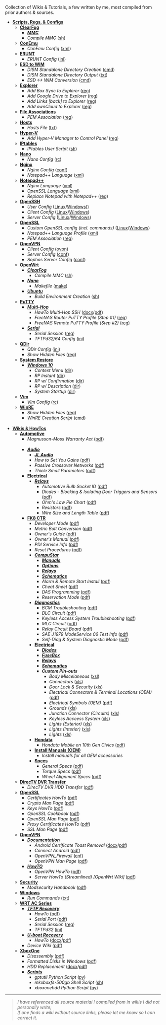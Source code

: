 Collection of Wikis & Tutorials, a few written by me, most compiled from prior authors & sources.

* [**Scripts, Regs, & Configs**](../../../Wikis/tree/master/Scripts%2BConfigs)
  * [**ClearFog**](../../../Wikis/tree/master/ClearFog)
    * [**_MMC_**](../../../Wikis/tree/master/ClearFog/MMC)
    * _Compile MMC_ ([sh](../../../Wikis/blob/master/ClearFog/compile_mmc.sh))<br>
  * [**ConEmu**](../../../Wikis/tree/master/Scripts%2BConfigs/ConEmu)
    * _ConEmu Config_ ([xml](../../../Wikis/blob/master/Scripts%2BConfigs/ConEmu/ConEmu.xml))<br>
  * [**ERUNT**](../../../Wikis/tree/master/Scripts%2BConfigs/ERUNT)
    * _ERUNT Config_ ([ini](../../../Wikis/blob/master/Scripts%2BConfigs/ERUNT/ERUNT.ini))<br>
  * [**ESD to WIM**](../../../Wikis/tree/master/Scripts%2BConfigs/ESD%20to%20WIM)
    * _DISM Standalone Directory Creation_ ([cmd](../../../Wikis/tree/master/Scripts%2BConfigs/ESD%20to%20WIM/DISM-Creation.cmd))
    * _DISM Standalone Directory Output_ ([txt](../../../Wikis/tree/master/Scripts%2BConfigs/ESD%20to%20WIM/DISM%20Directory%20Output.txt))
    * _ESD <-> WIM Conversion_ ([cmd](../../../Wikis/tree/master/Scripts%2BConfigs/ESD%20to%20WIM/ESD-2-WIM.cmd))<br>
  * [**Explorer**](../../../Wikis/tree/master/Scripts%2BConfigs/Explorer)
    * _Add Box Sync to Explorer_ ([reg](../../../Wikis/tree/master/Scripts%2BConfigs/Explorer/Add-Box-to-Nav-Bar.reg))
    * _Add Google Drive to Explorer_ ([reg](../../../Wikis/tree/master/Scripts%2BConfigs/Explorer/Add-Google-Drive-to-Explorer.reg))
    * _Add Links [back] to Explorer_ ([reg](../../../Wikis/tree/master/Scripts%2BConfigs/Explorer/Add-Links-%5Bback%5D-to-Nav-Bar.reg))
    * _Add ownCloud to Explorer_ ([reg](../../../Wikis/tree/master/Scripts%2BConfigs/Explorer/Add-OwnCloud-to-Explorer.reg))<br>
  * [**File Associations**](../../../Wikis/tree/master/Scripts%2BConfigs/File%20Associations)
    * _PEM Association_ ([reg](../../../Wikis/tree/master/Scripts%2BConfigs/File%20Associations/PEM%20Association.reg))<br>
  * [**Hosts**](../../../Wikis/tree/master/Scripts%2BConfigs/Hosts)
    * _Hosts File_ ([txt](../../../Wikis/blob/master/Scripts%2BConfigs/Hosts/hosts))<br>
  * [**Hyper-V**](../../../Wikis/tree/master/Scripts%2BConfigs/Hyper-V)
    * _Add Hyper-V Manager to Control Panel_ ([reg](../../../Wikis/tree/master/Scripts%2BConfigs/Hyper-V/Add_Hyper-V_Manager_to_Control%20Panel.reg))<br>
  * [**IPtables**](../../../Wikis/tree/master/Scripts%2BConfigs/IPtables)
    * _IPtables User Script_ ([sh](../../../Wikis/tree/master/Scripts%2BConfigs/IPtables/iptables_user-firewall.sh))<br>
  * [**Nano**](../../../Wikis/blob/master/Scripts%2BConfigs/Nano)
    * _Nano Config_ ([rc](../../../Wikis/blob/master/Scripts%2BConfigs/Nano/.nanorc))<br>
  * [**Nginx**](../../../Wikis/tree/master/Scripts%2BConfigs/Nginx)
    * _Nginx Config_ ([conf](../../../Wikis/tree/master/Scripts%2BConfigs/Nginx/nginx.conf))
    * _Notepad++ Language_ ([xml](../../../Wikis/tree/master/Scripts%2BConfigs/Nginx/Notepad%2B%2B_Nginx_Lang.xml))<br>
  * [**Notepad++**](../../../Wikis/tree/master/Scripts%2BConfigs/Notepad%2B%2B)
    * _Nginx Language_ ([xml](../../../Wikis/tree/master/Scripts%2BConfigs/Notepad%2B%2B/Nginx%20%20Language%20Profile.xml))
    * _OpenSSL Language_ ([xml](../../../Wikis/tree/master/Scripts%2BConfigs/Notepad%2B%2B/OpenSSL%20Language%20Profile.xml))
    * _Replace Notepad with Notepad++_ ([reg](../../../Wikis/tree/master/Scripts%2BConfigs/Notepad%2B%2B/Replace-Notepad-with-Notepad%2B%2B.reg))<br>
  * [**OpenSSH**](../../../Wikis/tree/master/Scripts%2BConfigs/OpenSSH)
      * _User Config_ ([Linux](../../../Wikis/tree/master/Scripts%2BConfigs/OpenSSH/BSD-Linux/config)/[Windows](../../../Wikis/tree/master/Scripts%2BConfigs/OpenSSH/Windows/config)))
      * _Client Config_ ([Linux](../../../Wikis/tree/master/Scripts%2BConfigs/OpenSSH/BSD-Linux/ssh_config)/[Windows](../../../Wikis/tree/master/Scripts%2BConfigs/OpenSSH/Windows/ssh_config))
      * _Server Config_ ([Linux](../../../Wikis/tree/master/Scripts%2BConfigs/OpenSSH/BSD-Linux/sshd_config)/[Windows](../../../Wikis/tree/master/Scripts%2BConfigs/OpenSSH/Windows/sshd_config%20(Win32-OpenSSH)))<br>
  * [**OpenSSL**](../../../Wikis/tree/master/Scripts%2BConfigs/OpenSSL)
    * _Custom OpenSSL config (incl. commands)_ ([Linux](../../../Wikis/tree/master/Scripts%2BConfigs/OpenSSL/Linux/openssl.cnf)/[Windows](../../../Wikis/tree/master/Scripts%2BConfigs/OpenSSL/openssl.cnf))
    * _Notepad++ Language Profile_ ([xml](../../../Wikis/tree/master/Scripts%2BConfigs/OpenSSL/Notepad%2B%2B%20OpenSSL%20Language%20Profile.xml))
    * _PEM Association_ ([reg](../../../Wikis/tree/master/Scripts%2BConfigs/OpenSSL/PEM%20Association.reg))<br>
  * [**OpenVPN**](../../../Wikis/tree/master/Scripts%2BConfigs/OpenVPN)
    * _Client Config_ ([ovpn](../../../Wikis/tree/master/Scripts%2BConfigs/OpenVPN/Client.ovpn))
    * _Server Config_ ([conf](../../../Wikis/tree/master/Scripts%2BConfigs/OpenVPN/OpenVPN-Server.conf))
    * _Sophos Server Config_ ([conf](../../../Wikis/tree/master/Scripts%2BConfigs/OpenVPN/openvpn.conf-default))<br>
  * [**OpenWrt**](../../../Wikis/tree/master/Scripts%2BConfigs/LEDE)
    * [**_ClearFog_**](../../../Wikis/tree/master/ClearFog)
      * _Compile MMC_ ([sh](../../../Wikis/blob/master/ClearFog/compile_mmc.sh))
    * [**_Nano_**](../../../Wikis/tree/master/Scripts%2BConfigs/LEDE/Nano)
      * _Makefile_ ([make](../../../Wikis/tree/master/Scripts%2BConfigs/LEDE/Nano/Makefile))
    * [**_Ubuntu_**](../../../Wikis/tree/master/Scripts%2BConfigs/LEDE)
      * _Build Environment Creation_ ([sh](../../../Wikis/tree/master/Scripts%2BConfigs/LEDE/lede-build.sh))<br>
  * [**PuTTY**](../../../Wikis/tree/master/Scripts%2BConfigs/PuTTY)
    * [**_Multi-Hop_**](../../../Wikis/tree/master/Scripts%2BConfigs/PuTTY/Multi-Hop)
      * _HowTo Multi-Hop SSH_  ([docx](../../../Wikis/tree/master/Scripts%2BConfigs/PuTTY/Multi-Hop/How%20To%20Multi-Hop%20SSH.docx)/[pdf](../../../Wikis/tree/master/Scripts%2BConfigs/PuTTY/Multi-Hop/How%20To%20Multi-Hop%20SSH.pdf))
      * _FreeNAS Router PuTTY Profile (Step #1)_ ([reg](../../../Wikis/tree/master/Scripts%2BConfigs/PuTTY/Multi-Hop/PuTTY_Profile_OpenWRT_Remote.reg))
      * _FreeNAS Remote PuTTY Profile (Step #2)_ ([reg](../../../Wikis/tree/master/Scripts%2BConfigs/PuTTY/Multi-Hop/PuTTY_Profile_FreeNAS_Remote_Multi-hop.reg))
    * [**_Serial_**](../../../Wikis/tree/master/Scripts%2BConfigs/PuTTY/Serial)
      * _Serial Session_ ([reg](../../../Wikis/tree/master/Scripts%2BConfigs/PuTTY/Serial/Putty-Serial-Session.reg))
      * _TFTPd32/64 Config_ ([ini](../../../Wikis/tree/master/Scripts%2BConfigs/PuTTY/Serial/tftpd32.ini))<br>
  * [**QDir**](../../../Wikis/tree/master/Scripts%2BConfigs/QDir)
    * _QDir Config_ ([ini](../../../Wikis/tree/master/Scripts%2BConfigs/QDir/Q-Dir.ini))
    * _Show Hidden Files_ ([reg](../../../Wikis/tree/master/Scripts%2BConfigs/QDir/Show-Hidden-Files.reg))<br>
  * [**System Restore**](../../../Wikis/tree/master/Scripts%2BConfigs/System%20Restore)
    * [**_Windows 10_**](../../../Wikis/tree/master/Scripts%2BConfigs/System%20Restore/Windows%2010)
      * _Context Menu_ ([dir](../../../Wikis/tree/master/Scripts%2BConfigs/System%20Restore/Windows%2010/Context%20Menu))
      * _RP Instant_ ([dir](../../../Wikis/tree/master/Scripts%2BConfigs/System%20Restore/Windows%2010/RP%20Instant))
      * _RP w/ Confirmation_ ([dir](../../../Wikis/tree/master/Scripts%2BConfigs/System%20Restore/Windows%2010/RP%20with%20Confirmation))
      * _RP w/ Description_ ([dir](../../../Wikis/tree/master/Scripts%2BConfigs/System%20Restore/Windows%2010/RP%20with%20Description))
      * _System Startup_ ([dir](../../../Wikis/tree/master/Scripts%2BConfigs/System%20Restore/Windows%2010/System%20Startup))<br>
  * [**Vim**](../../../Wikis/blob/master/Scripts%2BConfigs/Vim)
    * _Vim Config_ ([rc](../../../Wikis/blob/master/Scripts%2BConfigs/Vim/.vimrc))<br>
  * [**WinRE**](../../../Wikis/tree/master/Scripts%2BConfigs/QDir)
    * _Show Hidden Files_ ([reg](../../../Wikis/tree/master/Scripts%2BConfigs/QDir/Show-Hidden-Files.reg))
    * _WinRE Creation Script_ ([cmd](../../../Wikis/tree/master/Scripts%2BConfigs/WinRE/WinRE-Create.cmd))<br><br>
* [**Wikis & HowTos**](../../../Wikis)
  * [**Automotive**](../../../Wikis/tree/master/Automotive)
    * _Magnusson-Moss Warranty Act_ ([pdf](../../../Wikis/blob/master/Automotive/Magnusson-Moss%20Warranty%20Act.pdf))<br><br>
    * [**_Audio_**](../../../Wikis/tree/master/Automotive/Audio)
      * [**_JL Audio_**](../../../Wikis/tree/master/Automotive/Audio/JL%20Audio)
      * _How to Set You Gains_ ([pdf](../../../Wikis/blob/master/Automotive/Audio/How%20to%20Set%20Your%20Gains.pdf))
      * _Passive Crossover Networks_ ([pdf](../../../Wikis/blob/master/Automotive/Audio/Passive%20Crossover%20Networks.pdf))
      * _Thiele Small Parameters_ ([pdf](../../../Wikis/blob/master/Automotive/Audio/Thiele-Small%20Parameters.pdf))<br>
    * [**Electrical**](../../../Wikis/tree/master/Automotive/Electrical)
      * [**_Relays_**](../../../Wikis/tree/master/Automotive/Electrical/Relays)
        * _Automotive Bulb Socket ID_ ([pdf](../../../Wikis/blob/master/Automotive/Electrical/Automotive%20Bulb%20Socket%20ID.pdf))
        * _Diodes - Blocking & Isolating Door Triggers and Sensors_ ([pdf](../../../Wikis/blob/master/Automotive/Electrical/Diodes%20-%20Blocking%20%26%20Isolating%20Door%20Triggers%20and%20Sensors.pdf))
        * _Ohm's Law Pie Chart_ ([pdf](../../../Wikis/blob/master/Automotive/Electrical/Ohm's%20Law%20Pie%20Chart.pdf))
        * _Resistors_ ([pdf](../../../Wikis/blob/master/Automotive/Electrical/Resistors.pdf))
        * _Wire Size and Length Table_ ([pdf](../../../Wikis/blob/master/Automotive/Electrical/Wire%20Size%20%26%20Length%20Table.pdf))<br>
    * [**FK8 CTR**](../../../Wikis/tree/master/Automotive/FK8%20CTR)
      * _Developer Mode_ ([pdf](../../../Wikis/blob/master/Automotive/FK8%20CTR/Developer%20Mode.pdf))
      * _Metric Bolt Conversion_ ([pdf](../../../Wikis/blob/master/Automotive/Metric%20Bolt%20Conversion.pdf))
      * _Owner's Guide_ ([pdf](../../../Wikis/blob/master/Automotive/FK8%20CTR/Owner's%20Guide.pdf))
      * _Owner's Manual_ ([pdf](../../../Wikis/blob/master/Automotive/FK8%20CTR/Owner's%20Manual.pdf))
      * _PDI Service Info_ ([pdf](../../../Wikis/blob/master/Automotive/FK8%20CTR/PDI%20Service%20Info.pdf))
      * _Reset Procedures_ ([pdf](../../../Wikis/blob/master/Automotive/FK8%20CTR/Reset%20Procedures.pdf))<br>
      * [**_CompuStar_**](../../../Wikis/tree/master/Automotive/FK8%20CTR/Compustar)
        * [**_Manuals_**](../../../Wikis/tree/master/Automotive/FK8%20CTR/Compustar/Manuals)
        * [**_Options_**](../../../Wikis/tree/master/Automotive/FK8%20CTR/Compustar/Options)
        * [**_Relays_**](../../../Wikis/tree/master/Automotive/FK8%20CTR/Compustar/Relays)
        * [**_Schematics_**](../../../Wikis/tree/master/Automotive/FK8%20CTR/Compustar/Schematics)
        * _Alarm & Remote Start Install_ ([pdf](../../../Wikis/blob/master/Automotive/FK8%20CTR/Compustar/Alarm%20%26%20Remote%20Start%20Install.pdf))
        * _Cheat Sheet_ ([pdf](../../../Wikis/blob/master/Automotive/FK8%20CTR/Compustar/Cheat%20Sheet.pdf))
        * _DAS Programming_ ([pdf](../../../Wikis/blob/master/Automotive/FK8%20CTR/Compustar/DAS%20Programming.pdf))
        * _Reservation Mode_ ([pdf](../../../Wikis/blob/master/Automotive/FK8%20CTR/Compustar/Reservation%20Mode.pdf))
      * [**_Diagnostics_**](../../../Wikis/tree/master/Automotive/FK8%20CTR/Diagnostics)
        * _BCM Troubleshooting_ ([pdf](../../../Wikis/blob/master/Automotive/FK8%20CTR/Diagnostics/BCM%20Troubleshooting.pdf))
        * _DLC Circuit_ ([pdf](../../../Wikis/blob/master/Automotive/FK8%20CTR/Diagnostics/DLC%20Circuit.pdf))
        * _Keyless Access System Troubleshooting_ ([pdf](../../../Wikis/blob/master/Automotive/FK8%20CTR/Diagnostics/Keyless%20Access%20System%20Troubleshooting.pdf))
        * _MLC Circuit_ ([pdf](../../../Wikis/blob/master/Automotive/FK8%20CTR/Diagnostics/MIL%20Circuit.pdf))
        * _Relay Circuit Board_ ([pdf](../../../Wikis/blob/master/Automotive/FK8%20CTR/Diagnostics/Relay%20Circuit%20Board%20Removal%2C%20Installation%2C%20%26%20Test%20761.pdf))
        * _SAE J1979 ModeService 06 Test Info_ ([pdf](../../../Wikis/blob/master/Automotive/FK8%20CTR/Diagnostics/SAE%20J1979%20ModeService%2006%20Test%20Information.pdf))
        * _Self-Diag & System Diagnostic Mode_ ([pdf](../../../Wikis/blob/master/Automotive/FK8%20CTR/Diagnostics/Self-Diag%20%26%20System%20Diagnostic%20Mode.pdf))
      * [**Electrical**](../../../Wikis/tree/master/Automotive/FK8%20CTR/Electrical)
        * [**_Diodes_**](../../../Wikis/tree/master/Automotive/FK8%20CTR/Electrical/Diodes)
        * [**_FuseBox_**](../../../Wikis/tree/master/Automotive/FK8%20CTR/Electrical/FuseBox)
        * [**_Relays_**](../../../Wikis/tree/master/Automotive/FK8%20CTR/Electrical/Relays)
        * [**_Schematics_**](../../../Wikis/tree/master/Automotive/FK8%20CTR/Electrical/Schematics)
        * **_Custom Pin-outs_**
          * _Body Miscelaneous_ ([xsl](../../../Wikis/blob/master/Automotive/FK8%20CTR/Electrical/Body%20Miscelaneous.xlsx))
          * _Connectors_ ([xls](../../../Wikis/blob/master/Automotive/FK8%20CTR/Electrical/Connectors.xlsx))
          * _Door Lock & Security_ ([xls](../../../Wikis/blob/master/Automotive/FK8%20CTR/Electrical/Door%20Locks%20%26%20Security.xlsx))
          * _Electrical Connectors & Terminal Locations (OEM)_ ([pdf](../../../Wikis/blob/master/Automotive/FK8%20CTR/Electrical/Electrical%20Connectors%20%26%20Terminal%20Locations%20(OEM).pdf))
          * _Electrical Symbols (OEM)_ ([pdf](../../../Wikis/blob/master/Automotive/FK8%20CTR/Electrical/Electrical%20Symbols%20(OEM).pdf))
          * _Grounds_ ([xls](../../../Wikis/blob/master/Automotive/FK8%20CTR/Electrical/Grounds.xlsx))
          * _Junction Connector (Circuits)_ ([xls](../../../Wikis/blob/master/Automotive/FK8%20CTR/Electrical/Junction%20Connector%20(Circuits).pdf))
          * _Keyless Acceess System_ ([xls](../../../Wikis/blob/master/Automotive/FK8%20CTR/Electrical/Keyless%20Access%20System.xlsx))
          * _Lights (Exterior)_ ([xls](../../../Wikis/blob/master/Automotive/FK8%20CTR/Electrical/Lights%20(Exterior).xlsx))
          * _Lights (Interior)_ ([xls](../../../Wikis/blob/master/Automotive/FK8%20CTR/Electrical/Lights%20(Interior).xlsx))
          * _Lights_ ([xls](../../../Wikis/blob/master/Automotive/FK8%20CTR/Electrical/Lights.xlsx))
      * [**Hondata**](../../../Wikis/tree/master/Automotive/FK8%20CTR/Hondata)
        * _Hondata Mobile on 10th Gen Civics_ ([pdf](../../../Wikis/blob/master/Automotive/FK8%20CTR/Hondata/Hondata%20Mobile%20on%2010th%20Gen%20Civics.pdf))
      * [**Install Manuals (OEM)**](../../../Wikis/tree/master/Automotive/FK8%20CTR/Install%20Manuals%20(OEM))
        * _Install manuals for all OEM accessories_
      * [**Specs**](../../../Wikis/tree/master/Automotive/FK8%20CTR/Specs)
        * _General Specs_ ([pdf](../../../Wikis/blob/master/Automotive/FK8%20CTR/Specs/General%20Specs.pdf))
        * _Torque Specs_ ([pdf](../../../Wikis/blob/master/Automotive/FK8%20CTR/Specs/Torque%20Specs.pdf))
        * _Wheel Alignment Specs_ ([pdf](../../../Wikis/blob/master/Automotive/FK8%20CTR/Specs/Wheel%20Alignment%20Specs.pdf))<br>
  * [**DirecTV DVR Transfer**](../../../Wikis/tree/master/DirecTV-DVR-Transfer)
    * _DirecTV DVR HDD Transfer_ ([pdf](../../../Wikis/blob/32de2e17f45c2c39b45f2dda15544ffc5d19bbc9/docs/pdf/DirecTV_DVR_HDD_Transfer.pdf))<br>
  * [**OpenSSL**](../../../Wikis/tree/master/OpenSSL)
    * _Certificates HowTo_ ([pdf](../../../Wikis/tree/master/OpenSSL/Certificates%20HowTo.pdf))
    * _Crypto Man Page_ ([pdf](../../../Wikis/tree/master/OpenSSL/Crypto%20Man%20Page%20-%20OpenSSL%20Cryptographic%20Library.pdf))
    * _Keys HowTo_ ([pdf](../../../Wikis/tree/master/OpenSSL/Keys%20HowTo.pdf))
    * _OpenSSL Cookbook_ ([pdf](../../../Wikis/tree/master/OpenSSL/OpenSSL%20Cookbook.pdf))
    * _OpenSSL Man Page_ ([pdf](../../../Wikis/tree/master/OpenSSL/OpenSSL%20Man%20Page.pdf))
    * _Proxy Certificates HowTo_ ([pdf](../../../Wikis/tree/master/OpenSSL/Proxy%20Certificates%20HowTo.pdf))
    * _SSL Man Page_ ([pdf](../../../Wikis/tree/master/OpenSSL/SSL%20Man%20Page%20-%20TLS%20library%20%5BOpenSSL%5D.pdf))<br>
  * [**OpenVPN**](../../../Wikis/tree/master/OpenVPN)
    * [**_Documentation_**](../../../Wikis/tree/master/OpenVPN/Documentation)
      * _Android Certificate Toast Removal_ ([docx](../../../Wikis/tree/master/OpenVPN/Documentation/Android%20Certificate%20Toast%20Removal.docx)/[pdf](../../../Wikis/tree/master/OpenVPN/Documentation/Android%20Certificate%20Toast%20Removal.pdf))
      * _Connect Android_ ([pdf](../../../Wikis/tree/master/OpenVPN/Documentation/OpenVPN%20Connect%20Android.pdf))
      * _OpenVPN_Firewall_ ([cnf](../../../Wikis/tree/master/OpenVPN/Documentation/OpenVPN%20Firewall.cnf))
      * _OpenVPN Man Page_ ([pdf](../../../Wikis/tree/master/OpenVPN/Documentation/OpenVPN%20Man%20Page.pdf))
    * [**_HowTO_**](../../../Wikis/tree/master/OpenVPN/HowTO)
      * _OpenVPN HowTo_ ([pdf](../../../Wikis/tree/master/OpenVPN/HowTO/OpenVPN%20HowTO.pdf))
      * _Server HowTo (Streamlined) [OpenWrt Wiki]_ ([pdf](../../../Wikis/tree/master/OpenVPN/HowTO/OpenVPN%20Server%20HowTo%20(Streamlined)%20%5BOpenWrt%20Wiki%5D.pdf))<br>
  * [**Security**](../../../Wikis/tree/master/Security)
    * _Modsecurity Handbook_ ([pdf](../../../Wikis/tree/master/Security/ModSecurity/Modsecurity%20Handbook.pdf))<br>
  * [**Windows**](../../../Wikis/tree/master/Windows/Run)
    * _Run Commands_ ([txt](../../../Wikis/blob/master/Windows/Run/Commands.txt))<br>
  * [**WRT AC Series**](../../../Wikis/tree/master/WRT-AC-Series)
    * [**_TFTP Recovery_**](../../../Wikis/tree/master/WRT-AC-Series/TFTP%20Recovery)
      * _HowTo_ ([pdf](../../../Wikis/tree/master/WRT-AC-Series/TFTP%20Recovery/TFTP%20Recovery.pdf))
      * _Serial Port_ ([pdf](../../../Wikis/tree/master/WRT-AC-Series/TFTP%20Recovery/WRT1X00AC(S)%20Serial%20Port.pdf))
      * _Serial Session_ ([reg](../../../Wikis/tree/master/WRT-AC-Series/TFTP%20Recovery/Putty-Serial-Session.reg))
      * _TFTPd32_ ([ini](../../../Wikis/tree/master/WRT-AC-Series/TFTP%20Recovery/tftpd32.ini))
    * [**_U-boot Recovery_**](../../../Wikis/tree/master/WRT-AC-Series/U-boot%20Recovery)
      * _HowTo_ ([docx](../../../Wikis/tree/master/WRT-AC-Series/U-boot%20Recovery/u-Boot%20Recovery.docx)/[pdf](../../../Wikis/tree/master/WRT-AC-Series/U-boot%20Recovery/u-Boot%20Recovery.pdf))
    * _Device Wiki_ ([pdf](../../../Wikis/tree/master/WRT-AC-Series/WRT1X00AC(S)%20Wiki.pdf))<br>
  * [**XboxOne**](../../../Wikis/tree/master/XboxOne)
    * _Disassembly_ ([pdf](../../../Wikis/tree/master/XboxOne/Xbox%20One%20Disassembly.pdf))
    * _Formatted Disks in Windows_ ([pdf](../../../Wikis/tree/master/XboxOne/Xbox%20One%20Formatted%20Disks%20in%20Windows.pdf))
    * _HDD Replacement_ ([docx](../../../Wikis/tree/master/XboxOne/Xbox%20One%20HDD%20Replacement.docx)/[pdf](../../../Wikis/tree/master/XboxOne/Xbox%20One%20HDD%20Replacement.pdf))
    * [**_Scripts_**](../../../Wikis/tree/master/XboxOne/Scripts)
      *	_gptutil Python Script_ ([py](../../../Wikis/tree/master/XboxOne/Scripts/gptutil.py))
      *	_mkxboxfs-500gb Shell Script_ ([sh](../../../Wikis/tree/master/XboxOne/Scripts/mkxboxfs-500gb.sh))
      * _xboxonehdd Python Script_ ([py](../../../Wikis/tree/master/XboxOne/Scripts/xboxonehdd.py))


---
> _I have referenced all source material I compiled from in wikis I did not personally write;           
>          If one finds a wiki without source links, please let me know so I can correct it._
